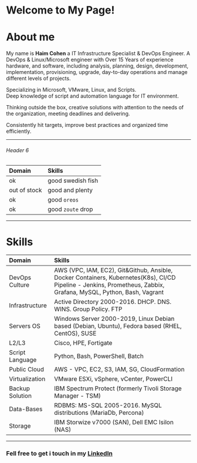 # Welcome to My Page!

# About me

My name is **Haim Cohen**  a IT Infrastructure Specialist & DevOps Engineer. 
A DevOps & Linux/Microsoft engineer with Over 15 Years of experience hardware, and software, including analysis, planning, design, development, implementation, provisioning, upgrade, day-to-day operations and manage different levels of projects.  
 
Specializing in Microsoft, VMware, Linux, and Scripts.  
Deep knowledge of script and automation language for IT environment.  
  
Thinking outside the box, creative solutions with attention to the needs of the organization, meeting deadlines and delivering.  
  
Consistently hit targets, improve best practices and organized time efficiently.

***
###### Header 6

| Domain        | Skills          | 
|:-------------|:------------------|
| ok           | good swedish fish | 
| out of stock | good and plenty   | 
| ok           | good `oreos`      | 
| ok           | good `zoute` drop | 

***

# Skills

|Domain|Skills|
|:--|:--|
|DevOps Culture| AWS (VPC, IAM, EC2), Git&Github, Ansible, Docker Containers, Kubernetes(K8s), CI/CD Pipeline - Jenkins, Prometheus, Zabbix, Grafana, MySQL, Python, Bash, Vagrant|
Infrastructure | Active Directory 2000-2016. DHCP. DNS. WINS. Group Policy. FTP |
| Servers OS | Windows Server 2000-2019, Linux Debian based (Debian, Ubuntu), Fedora based (RHEL, CentOS), SUSE|
|L2/L3| Cisco, HPE, Fortigate|
|Script Language| Python, Bash, PowerShell, Batch|
|Public Cloud|AWS - VPC, EC2, S3, IAM, SG, CloudFormation|
|Virtualization|VMware ESXi, vSphere, vCenter, PowerCLI|
|Backup Solution| IBM Spectrum Protect (formerly Tivoli Storage Manager - TSM)|
|Data-Bases|RDBMS: MS-SQL 2005-2016. MySQL distributions (MariaDb, Percona)|
|Storage|IBM Storwize v7000 (SAN), Dell EMC Isilon (NAS)|

***

### Fell free to get i touch in my [LinkedIn](https://www.linkedin.com/in/haimc/) 

